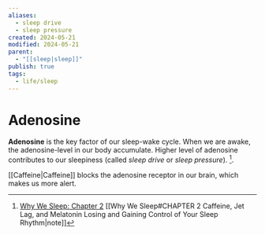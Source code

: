 ```yaml
---
aliases:
  - sleep drive
  - sleep pressure
created: 2024-05-21
modified: 2024-05-21
parent:
  - "[[sleep|sleep]]"
publish: true
tags:
  - life/sleep
---
```


# Adenosine

**Adenosine** is the key factor of our sleep-wake cycle. When we are awake, the adenosine-level in our body accumulate. Higher level of adenosine contributes to our sleepiness (called _sleep drive_ or _sleep pressure_). [^1].

[[Caffeine|Caffeine]] blocks the adenosine receptor in our brain, which makes us more alert.

[^1]: [Why We Sleep: Chapter 2](https://www.amazon.com/Why-We-Sleep-Unlocking-Dreams/dp/1501144316) [[Why We Sleep#CHAPTER 2 Caffeine, Jet Lag, and Melatonin Losing and Gaining Control of Your Sleep Rhythm|note]]